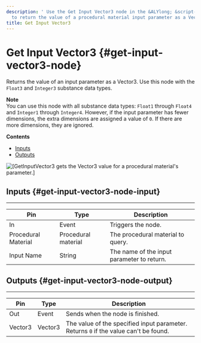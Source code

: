 ```yaml
---
description: ' Use the Get Input Vector3 node in the &ALYlong; &script-canvas; editor
  to return the value of a procedural material input parameter as a Vector3. '
title: Get Input Vector3
---
```

# Get Input Vector3 {#get-input-vector3-node}

Returns the value of an input parameter as a Vector3\. Use this node with the `Float3` and `Integer3` substance data types\. 

**Note**  
You can use this node with all substance data types: `Float1` through `Float4` and `Integer1` through `Integer4`\. However, if the input parameter has fewer dimensions, the extra dimensions are assigned a value of `0`\. If there are more dimensions, they are ignored\. 

**Contents**
+ [Inputs](#get-input-vector3-node-input)
+ [Outputs](#get-input-vector3-node-output)

![\[GetInputVector3 gets the Vector3 value for a procedural material's parameter.\]](/images/userguide/scripting/script-canvas/scriptcanvasnodes/script-canvas-get-input-vector3-node.png)

## Inputs {#get-input-vector3-node-input}


****  

| Pin | Type | Description | 
| --- | --- | --- | 
| In | Event | Triggers the node\. | 
| Procedural Material | Procedural material | The procedural material to query\. | 
| Input Name | String | The name of the input parameter to return\. | 

## Outputs {#get-input-vector3-node-output}


****  

| Pin | Type | Description | 
| --- | --- | --- | 
| Out | Event | Sends when the node is finished\. | 
| Vector3 | Vector3 |  The value of the specified input parameter\.  Returns `0` if the value can't be found\.  | 